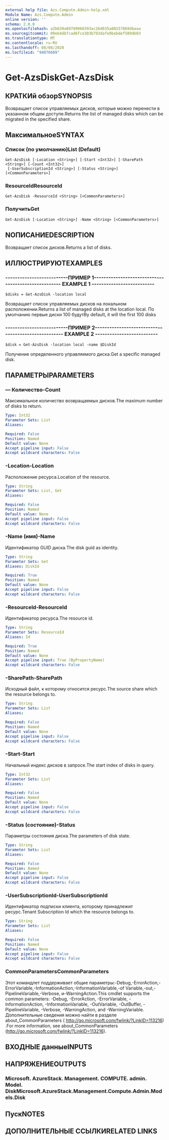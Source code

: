 ```yaml
---
external help file: Azs.Compute.Admin-help.xml
Module Name: Azs.Compute.Admin
online version: ''
schema: 2.0.0
ms.openlocfilehash: a2b639a09789960393ac26d035a80157069dbaaa
ms.sourcegitcommit: 09eb4dbfcad6fce303b793dafe9bebdef589db03
ms.translationtype: MT
ms.contentlocale: ru-RU
ms.lasthandoff: 08/08/2020
ms.locfileid: "94076689"
---
```

# <span data-ttu-id="aa3d0-101">Get-AzsDisk</span><span class="sxs-lookup"><span data-stu-id="aa3d0-101">Get-AzsDisk</span></span>

## <span data-ttu-id="aa3d0-102">КРАТКИй обзор</span><span class="sxs-lookup"><span data-stu-id="aa3d0-102">SYNOPSIS</span></span>
<span data-ttu-id="aa3d0-103">Возвращает список управляемых дисков, которые можно перенести в указанном общем доступе.</span><span class="sxs-lookup"><span data-stu-id="aa3d0-103">Returns the list of managed disks which can be migrated in the specified share.</span></span>

## <span data-ttu-id="aa3d0-104">Максимальное</span><span class="sxs-lookup"><span data-stu-id="aa3d0-104">SYNTAX</span></span>

### <span data-ttu-id="aa3d0-105">Список (по умолчанию)</span><span class="sxs-lookup"><span data-stu-id="aa3d0-105">List (Default)</span></span>
```
Get-AzsDisk [-Location <String>] [-Start <Int32>] [-SharePath <String>] [-Count <Int32>]
 [-UserSubscriptionId <String>] [-Status <String>] [<CommonParameters>]
```

### <span data-ttu-id="aa3d0-106">ResourceId</span><span class="sxs-lookup"><span data-stu-id="aa3d0-106">ResourceId</span></span>
```
Get-AzsDisk -ResourceId <String> [<CommonParameters>]
```

### <span data-ttu-id="aa3d0-107">Получить</span><span class="sxs-lookup"><span data-stu-id="aa3d0-107">Get</span></span>
```
Get-AzsDisk [-Location <String>] -Name <String> [<CommonParameters>]
```

## <span data-ttu-id="aa3d0-108">NОПИСАНИЕ</span><span class="sxs-lookup"><span data-stu-id="aa3d0-108">DESCRIPTION</span></span>
<span data-ttu-id="aa3d0-109">Возвращает список дисков.</span><span class="sxs-lookup"><span data-stu-id="aa3d0-109">Returns a list of disks.</span></span>

## <span data-ttu-id="aa3d0-110">ИЛЛЮСТРИРУЮТ</span><span class="sxs-lookup"><span data-stu-id="aa3d0-110">EXAMPLES</span></span>

### <span data-ttu-id="aa3d0-111">--------------------------ПРИМЕР 1--------------------------</span><span class="sxs-lookup"><span data-stu-id="aa3d0-111">-------------------------- EXAMPLE 1 --------------------------</span></span>
```
$disks = Get-AzsDisk -location local
```

<span data-ttu-id="aa3d0-112">Возвращает список управляемых дисков на локальном расположении.</span><span class="sxs-lookup"><span data-stu-id="aa3d0-112">Returns a list of managed disks at the location local.</span></span>
<span data-ttu-id="aa3d0-113">По умолчанию первые диски 100 будут</span><span class="sxs-lookup"><span data-stu-id="aa3d0-113">By default, it will the first 100 disks</span></span>

### <span data-ttu-id="aa3d0-114">--------------------------ПРИМЕР 2--------------------------</span><span class="sxs-lookup"><span data-stu-id="aa3d0-114">-------------------------- EXAMPLE 2 --------------------------</span></span>
```
$disk = Get-AzsDisk -location local -name $DiskId
```

<span data-ttu-id="aa3d0-115">Получение определенного управляемого диска.</span><span class="sxs-lookup"><span data-stu-id="aa3d0-115">Get a specific managed disk.</span></span>

## <span data-ttu-id="aa3d0-116">ПАРАМЕТРЫ</span><span class="sxs-lookup"><span data-stu-id="aa3d0-116">PARAMETERS</span></span>

### <span data-ttu-id="aa3d0-117">— Количество</span><span class="sxs-lookup"><span data-stu-id="aa3d0-117">-Count</span></span>
<span data-ttu-id="aa3d0-118">Максимальное количество возвращаемых дисков.</span><span class="sxs-lookup"><span data-stu-id="aa3d0-118">The maximum number of disks to return.</span></span>

```yaml
Type: Int32
Parameter Sets: List
Aliases: 

Required: False
Position: Named
Default value: None
Accept pipeline input: False
Accept wildcard characters: False
```

### <span data-ttu-id="aa3d0-119">-Location</span><span class="sxs-lookup"><span data-stu-id="aa3d0-119">-Location</span></span>
<span data-ttu-id="aa3d0-120">Расположение ресурса.</span><span class="sxs-lookup"><span data-stu-id="aa3d0-120">Location of the resource.</span></span>

```yaml
Type: String
Parameter Sets: List, Get
Aliases: 

Required: False
Position: Named
Default value: None
Accept pipeline input: False
Accept wildcard characters: False
```

### <span data-ttu-id="aa3d0-121">-Name (имя)</span><span class="sxs-lookup"><span data-stu-id="aa3d0-121">-Name</span></span>
<span data-ttu-id="aa3d0-122">Идентификатор GUID диска.</span><span class="sxs-lookup"><span data-stu-id="aa3d0-122">The disk guid as identity.</span></span>

```yaml
Type: String
Parameter Sets: Get
Aliases: DiskId

Required: True
Position: Named
Default value: None
Accept pipeline input: False
Accept wildcard characters: False
```

### <span data-ttu-id="aa3d0-123">-ResourceId</span><span class="sxs-lookup"><span data-stu-id="aa3d0-123">-ResourceId</span></span>
<span data-ttu-id="aa3d0-124">Идентификатор ресурса.</span><span class="sxs-lookup"><span data-stu-id="aa3d0-124">The resource id.</span></span>

```yaml
Type: String
Parameter Sets: ResourceId
Aliases: Id

Required: True
Position: Named
Default value: None
Accept pipeline input: True (ByPropertyName)
Accept wildcard characters: False
```

### <span data-ttu-id="aa3d0-125">-SharePath</span><span class="sxs-lookup"><span data-stu-id="aa3d0-125">-SharePath</span></span>
<span data-ttu-id="aa3d0-126">Исходный файл, к которому относится ресурс.</span><span class="sxs-lookup"><span data-stu-id="aa3d0-126">The source share which the resource belongs to.</span></span>

```yaml
Type: String
Parameter Sets: List
Aliases: 

Required: False
Position: Named
Default value: None
Accept pipeline input: False
Accept wildcard characters: False
```

### <span data-ttu-id="aa3d0-127">-Start</span><span class="sxs-lookup"><span data-stu-id="aa3d0-127">-Start</span></span>
<span data-ttu-id="aa3d0-128">Начальный индекс дисков в запросе.</span><span class="sxs-lookup"><span data-stu-id="aa3d0-128">The start index of disks in query.</span></span>

```yaml
Type: Int32
Parameter Sets: List
Aliases: 

Required: False
Position: Named
Default value: None
Accept pipeline input: False
Accept wildcard characters: False
```

### <span data-ttu-id="aa3d0-129">-Status (состояние)</span><span class="sxs-lookup"><span data-stu-id="aa3d0-129">-Status</span></span>
<span data-ttu-id="aa3d0-130">Параметры состояния диска.</span><span class="sxs-lookup"><span data-stu-id="aa3d0-130">The parameters of disk state.</span></span>

```yaml
Type: String
Parameter Sets: List
Aliases: 

Required: False
Position: Named
Default value: None
Accept pipeline input: False
Accept wildcard characters: False
```

### <span data-ttu-id="aa3d0-131">-UserSubscriptionId</span><span class="sxs-lookup"><span data-stu-id="aa3d0-131">-UserSubscriptionId</span></span>
<span data-ttu-id="aa3d0-132">Идентификатор подписки клиента, которому принадлежит ресурс.</span><span class="sxs-lookup"><span data-stu-id="aa3d0-132">Tenant Subscription Id which the resource belongs to.</span></span>

```yaml
Type: String
Parameter Sets: List
Aliases: 

Required: False
Position: Named
Default value: None
Accept pipeline input: False
Accept wildcard characters: False
```

### <span data-ttu-id="aa3d0-133">CommonParameters</span><span class="sxs-lookup"><span data-stu-id="aa3d0-133">CommonParameters</span></span>
<span data-ttu-id="aa3d0-134">Этот командлет поддерживает общие параметры:-Debug,-ErrorAction,-ErrorVariable,-InformationAction,-InformationVariable,-of Variable,-out,-PipelineVariable,-Verbose, и-WarningAction.</span><span class="sxs-lookup"><span data-stu-id="aa3d0-134">This cmdlet supports the common parameters: -Debug, -ErrorAction, -ErrorVariable, -InformationAction, -InformationVariable, -OutVariable, -OutBuffer, -PipelineVariable, -Verbose, -WarningAction, and -WarningVariable.</span></span> <span data-ttu-id="aa3d0-135">Дополнительные сведения можно найти в разделе about_CommonParameters ( http://go.microsoft.com/fwlink/?LinkID=113216) .</span><span class="sxs-lookup"><span data-stu-id="aa3d0-135">For more information, see about_CommonParameters (http://go.microsoft.com/fwlink/?LinkID=113216).</span></span>

## <span data-ttu-id="aa3d0-136">ВХОДНЫЕ данные</span><span class="sxs-lookup"><span data-stu-id="aa3d0-136">INPUTS</span></span>

## <span data-ttu-id="aa3d0-137">НАПРЯЖЕНИЕ</span><span class="sxs-lookup"><span data-stu-id="aa3d0-137">OUTPUTS</span></span>

### <span data-ttu-id="aa3d0-138">Microsoft. AzureStack. Management. COMPUTE. admin. Model. Disk</span><span class="sxs-lookup"><span data-stu-id="aa3d0-138">Microsoft.AzureStack.Management.Compute.Admin.Models.Disk</span></span>

## <span data-ttu-id="aa3d0-139">Пуск</span><span class="sxs-lookup"><span data-stu-id="aa3d0-139">NOTES</span></span>

## <span data-ttu-id="aa3d0-140">ДОПОЛНИТЕЛЬНЫЕ ССЫЛКИ</span><span class="sxs-lookup"><span data-stu-id="aa3d0-140">RELATED LINKS</span></span>

